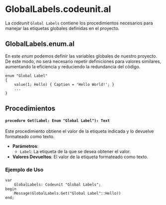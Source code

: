# GlobalLabels.codeunit.al

La _codeunit_ `Global Labels` contiene los procedimientos necesarios para manejar las etiquetas globales definidas en el proyecto.

## GlobalLabels.enum.al

En este _enum_ podemos definir las variables globales de nuestro proyecto. De este modo, no será necesario repetir definiciones para valores similares, aumentando la eficiencia y reduciendo la redundancia del código.

```al
enum "Global Label"
{
    value(1; Hello) { Caption = 'Hello World!'; }
    ...
}
```

## Procedimientos

#### `procedure Get(Label: Enum "Global Label"): Text`

Este procedimiento obtiene el valor de la etiqueta indicada y lo devuelve formateado como texto.

- **Parámetros**:
    - `Label`: La etiqueta de la que se desea obtener el valor.
- **Valores Devueltos**: El valor de la etiqueta formateado como texto.



### Ejemplo de Uso

```al
var
    GlobalLabels: Codeunit "Global Labels";
begin
    Message(GlobalLabels.Get("Global Label"::Hello))
end;
```